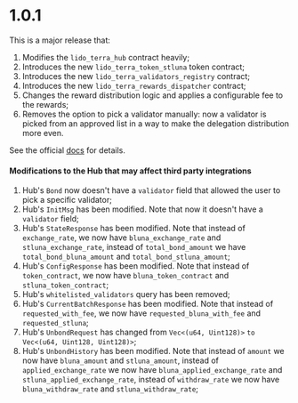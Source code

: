 # 1.0.1

This is a major release that:

1. Modifies the `lido_terra_hub` contract heavily;
2. Introduces the new `lido_terra_token_stluna` token contract;
3. Introduces the new `lido_terra_validators_registry` contract;
4. Introduces the new `lido_terra_rewards_dispatcher` contract;
5. Changes the reward distribution logic and applies a configurable fee to the rewards;
6. Removes the option to pick a validator manually: now a validator is picked from an approved list in a way to make the delegation distribution more even.

See the official [docs](https://lidofinance.github.io/terra-docs/) for details.

#### Modifications to the Hub that may affect third party integrations

1. Hub's `Bond` now doesn't have a `validator` field that allowed the user to pick a specific validator;
2. Hub's `InitMsg` has been modified. Note that now it doesn't have a `validator` field;
3. Hub's `StateResponse` has been modified. Note that instead of `exchange_rate`, we now have `bluna_exchange_rate` and `stluna_exchange_rate`, instead of `total_bond_amount` we have `total_bond_bluna_amount` and `total_bond_stluna_amount`;
4. Hub's `ConfigResponse` has been modified. Note that instead of `token_contract`, we now have `bluna_token_contract` and `stluna_token_contract`;
5. Hub's `whitelisted_validators` query has been removed;
6. Hub's `CurrentBatchResponse` has been modified. Note that instead of `requested_with_fee`, we now have `requested_bluna_with_fee` and `requested_stluna`;
7. Hub's `UnbondRequest` has changed from `Vec<(u64, Uint128)>` `to Vec<(u64, Uint128, Uint128)>`;
8. Hub's `UnbondHistory` has been modified. Note that instead of `amount` we now have `bluna_amount` and `stluna_amount`, instead of `applied_exchange_rate` we now have `bluna_applied_exchange_rate` and `stluna_applied_exchange_rate`, instead of `withdraw_rate` we now have `bluna_withdraw_rate` and `stluna_withdraw_rate`;


